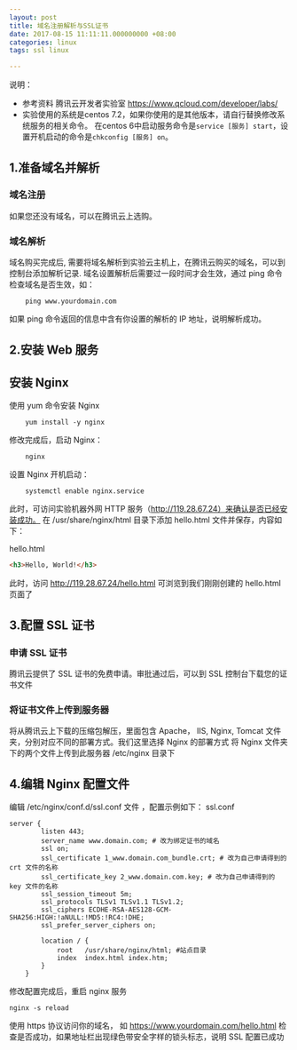 ```yaml
---
layout: post
title: 域名注册解析与SSL证书
date: 2017-08-15 11:11:11.000000000 +08:00
categories: linux
tags: ssl linux

---
```


<!---
# 体验域名注册解析与SSL证书
-->


说明：
* 参考资料 腾讯云开发者实验室 https://www.qcloud.com/developer/labs/
* 实验使用的系统是centos 7.2，如果你使用的是其他版本，请自行替换修改系统服务的相关命令。
在centos 6中启动服务命令是`service [服务] start`，设置开机启动的命令是`chkconfig [服务] on`。


## 1.准备域名并解析

### 域名注册
如果您还没有域名，可以在腾讯云上选购。

### 域名解析
域名购买完成后, 需要将域名解析到实验云主机上，在腾讯云购买的域名，可以到控制台添加解析记录.
域名设置解析后需要过一段时间才会生效，通过 ping 命令检查域名是否生效，如：
```shell
    ping www.yourdomain.com
```

如果 ping 命令返回的信息中含有你设置的解析的 IP 地址，说明解析成功。

## 2.安装 Web 服务

## 安装 Nginx
使用 yum 命令安装 Nginx
```shell
    yum install -y nginx
```

修改完成后，启动 Nginx：
```shell
    nginx
```

设置 Nginx 开机启动：
```shell
    systemctl enable nginx.service
```
此时，可访问实验机器外网 HTTP 服务（http://119.28.67.24）来确认是否已经安装成功。
在 /usr/share/nginx/html 目录下添加 hello.html 文件并保存，内容如下：

hello.html
```html
<h3>Hello, World!</h3>
```

此时，访问 http://119.28.67.24/hello.html 可浏览到我们刚刚创建的 hello.html 页面了

## 3.配置 SSL 证书

### 申请 SSL 证书
腾讯云提供了 SSL 证书的免费申请。审批通过后，可以到 SSL 控制台下载您的证书文件

### 将证书文件上传到服务器
将从腾讯云上下载的压缩包解压，里面包含 Apache， IIS, Nginx, Tomcat 文件夹，分别对应不同的部署方式。我们这里选择 Nginx 的部署方式
将 Nginx 文件夹下的两个文件上传到此服务器 /etc/nginx 目录下

## 4.编辑 Nginx 配置文件
编辑 /etc/nginx/conf.d/ssl.conf 文件 ，配置示例如下：
ssl.conf
```
server {
        listen 443;
        server_name www.domain.com; # 改为绑定证书的域名
        ssl on;
        ssl_certificate 1_www.domain.com_bundle.crt; # 改为自己申请得到的 crt 文件的名称
        ssl_certificate_key 2_www.domain.com.key; # 改为自己申请得到的 key 文件的名称
        ssl_session_timeout 5m;
        ssl_protocols TLSv1 TLSv1.1 TLSv1.2;
        ssl_ciphers ECDHE-RSA-AES128-GCM-SHA256:HIGH:!aNULL:!MD5:!RC4:!DHE;
        ssl_prefer_server_ciphers on;

        location / {
            root   /usr/share/nginx/html; #站点目录
            index  index.html index.htm;
        }
    }
```

修改配置完成后，重启 nginx 服务
```shell
nginx -s reload
```
使用 https 协议访问你的域名， 如 https://www.yourdomain.com/hello.html 检查是否成功，如果地址栏出现绿色带安全字样的锁头标志，说明 SSL 配置已成功

